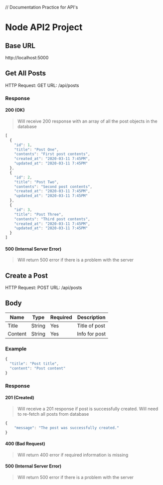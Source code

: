 // Documentation Practice for API's

# Node API2 Project

## Base URL
http://localhost:5000

## Get All Posts
HTTP Request: GET
URL: /api/posts

### Response

#### 200 (OK)
> Will receive 200 response with an array of all the post objects in the database
```javascript
[
  {
    "id": 1,
    "title": "Post One",
    "contents": "First post contents",
    "created_at": "2020-03-11 7:45PM",
    "updated_at": "2020-03-11 7:45PM"
  },
  {
    "id": 2,
    "title": "Post Two",
    "contents": "Second post contents",
    "created_at": "2020-03-11 7:45PM",
    "updated_at": "2020-03-11 7:45PM"
  },
  {
    "id": 3,
    "title": "Post Three",
    "contents": "Third post contents",
    "created_at": "2020-03-11 7:45PM",
    "updated_at": "2020-03-11 7:45PM"
  }
]
```

#### 500 (Internal Server Error)
> Will return 500 error if there is a problem with the server

## Create a Post
HTTP Request: POST
URL: /api/posts

## Body
| Name    | Type   | Required  | Description   |
| ------- | ------ | --------- | ------------- |
| Title   | String | Yes       | Title of post |
| Content | String | Yes       | Info for post |

### Example
```javascript
{
  "title": "Post title",
  "content": "Post content"
}
```

### Response

#### 201 (Created)
> Will receive a 201 response if post is successfully created. Will need to re-fetch all posts from database
```javascript
{
    "message": "The post was successfully created."
}
```

#### 400 (Bad Request)
> Will return 400 error if required information is missing

#### 500 (Internal Server Error)
> Will return 500 error if there is a problem with the server